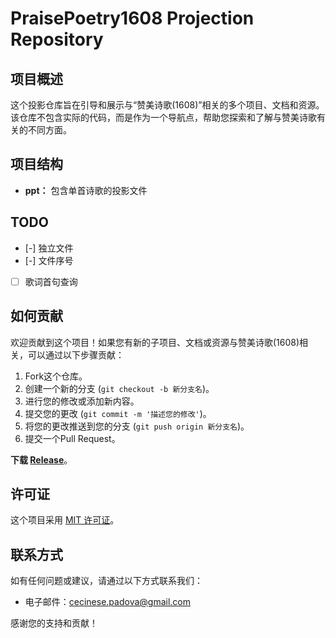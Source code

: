 # PraisePoetry1608 Projection Repository

## 项目概述

这个投影仓库旨在引导和展示与“赞美诗歌(1608)”相关的多个项目、文档和资源。该仓库不包含实际的代码，而是作为一个导航点，帮助您探索和了解与赞美诗歌有关的不同方面。

## 项目结构

- **ppt：** 包含单首诗歌的投影文件

## TODO
 - [-] 独立文件
 - [-] 文件序号
 - [ ] 歌词首句查询 


## 如何贡献

欢迎贡献到这个项目！如果您有新的子项目、文档或资源与赞美诗歌(1608)相关，可以通过以下步骤贡献：

1. Fork这个仓库。
2. 创建一个新的分支 (`git checkout -b 新分支名`)。
3. 进行您的修改或添加新内容。
4. 提交您的更改 (`git commit -m '描述您的修改'`)。
5. 将您的更改推送到您的分支 (`git push origin 新分支名`)。
6. 提交一个Pull Request。

**下载 [Release](https://github.com/Cecpadua/PraisePoetry1608/releases)**。

## 许可证

这个项目采用 [MIT 许可证](LICENSE)。

## 联系方式

如有任何问题或建议，请通过以下方式联系我们：

- 电子邮件：cecinese.padova@gmail.com

感谢您的支持和贡献！

